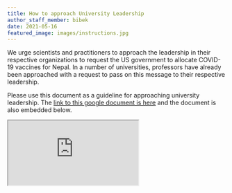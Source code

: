 ```yaml
---
title: How to approach University Leadership
author_staff_member: bibek
date: 2021-05-16
featured_image: images/instructions.jpg
---
```


We urge scientists and practitioners to approach the leadership in their respective organizations to request the US government to allocate COVID-19 vaccines for Nepal.
In a number of universities, professors have already been approached with a request to pass on this message to their respective leadership.

Please use this document as a guideline for approaching university leadership. 
The [link to this google document is here](https://docs.google.com/document/d/e/2PACX-1vT2E81m6A8FuqZ919XmSEUX2ERMjU3yXpz9Zf6stOnPkNU6EqWG4ZbNlNtwcDMPwOupJfWVe9DixMjJ/pub) and the document is also embedded below.

<iframe src="https://docs.google.com/document/d/e/2PACX-1vT2E81m6A8FuqZ919XmSEUX2ERMjU3yXpz9Zf6stOnPkNU6EqWG4ZbNlNtwcDMPwOupJfWVe9DixMjJ/pub?embedded=true"></iframe>

